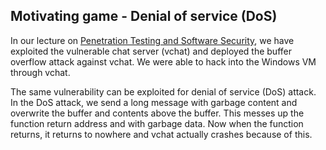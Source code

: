 ## Motivating game - Denial of service (DoS)

In our lecture on <a href="https://github.com/xinwenfu/GenCyber/tree/main/SoftwareSecurity">Penetration Testing and Software Security</a>, we have exploited the vulnerable chat server (vchat) and deployed the buffer overflow attack against vchat. We were able to hack into the Windows VM through vchat.

The same vulnerability can be exploited for denial of service (DoS) attack. In the DoS attack, we send a long message with garbage content and overwrite the buffer and contents above the buffer. This messes up the function return address and with garbage data. Now when the function returns, it returns to nowhere and vchat actually crashes because of this.   
